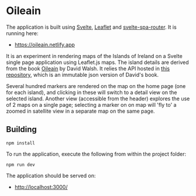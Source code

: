 # Oileain

The application is built using [Svelte](https://svelte.dev/), [Leaflet](https://leafletjs.com/) and [svelte-spa-router](https://github.com/ItalyPaleAle/svelte-spa-router). It is running here:

- <https://oileain.netlify.app>

It is an experiment in rendering maps of the Islands of Ireland on a Svelte single page application using Leaflet.js maps. The island details are derived from the book [Oileain](http://www.oileain.org/) by David Walsh. It relies the API hosted in [this repository](https://github.com/edeleastar/oileain-api), which is an immutable json version of David's book.

Several hundred markers are rendered on the map on the home page (one for each island), and clicking in these will switch to a detail view on the selected island. Another view (accessible from the header) explores the use of 2 maps on a single page; selecting a marker on on map will 'fly to' a zoomed in satellite view in a separate map on the same page.

## Building
```
npm install
```

To run the application, execute the following from within the project folder:

```
npm run dev
```

The application should be served on:

- <http://localhost:3000/>
